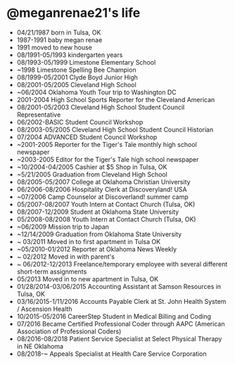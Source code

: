 @meganrenae21's life
===============

- 04/21/1987 born in Tulsa, OK
- 1987-1991 baby megan renae
- 1991 moved to new house
- 08/1991-05/1993 kindergarten years
- 08/1993-05/1999 Limestone Elementary School
- ~1998 Limestone Spelling Bee Champion
- 08/1999-05/2001 Clyde Boyd Junior High
- 08/2001-05/2005 Cleveland High School
- ~06/2004 Oklahoma Youth Tour trip to Washington DC
- 2001-2004 High School Sports Reporter for the Cleveland American
- 08/2001-05/2003 Cleveland High School Student Council Representative
- 06/2002-BASIC Student Council Workshop
- 08/2003-05/2005 Cleveland High School Student Council Historian
- 07/2004 ADVANCED Student Council Workshop
- ~2001-2005 Reporter for the Tiger's Tale monthly high school newspaper
- ~2003-2005 Editor for the Tiger's Tale high school newspaper
- ~10/2004-04/2005 Cashier at $5 Shop in Tulsa, OK
- ~5/21/2005 Graduation from Cleveland High School
- 08/2005-05/2007 College at Oklahoma Christian University
- 06/2006-08/2006 Hospitality Clerk at Discoveryland! USA
- ~07/2006 Camp Counselor at Discoverland! summer camp
- 05/2007-08/2007 Youth Intern at Contact Church (Tulsa, OK)
- 08/2007-12/2009 Student at Oklahoma State University
- 05/2008-08/2008 Youth Intern at Contact Church (Tulsa, OK)
- ~06/2009 Mission trip to Japan
- ~12/14/2009 Graduation from Oklahoma State University
- ~ 03/2011 Moved in to first apartment in Tulsa OK
- ~05/2010-01/2012 Reporter at Oklahoma News Weekly
- ~ 02/2012 Moved in with parent's
- ~ 06/2012-12/2013 Freelance/temporary employee with several different short-term assignments
- 05/2013 Moved in to new apartment in Tulsa, OK
- 01/28/2014-03/06/2015 Accounting Assistant at Samson Resources in Tulsa, OK
- 03/16/2015-1/11/2016 Accounts Payable Clerk at St. John Health System / Ascension Health
- 10/2015-05/2016 CareerStep Student in Medical Billing and Coding
- 07/2016 Became Certified Professional Coder through AAPC (American Association of Professional Coders)
- 08/2016-08/2018 Patient Service Specialist at Select Physical Therapy in NE Oklahoma
- 08/2018-~ Appeals Specialist at Health Care Service Corporation

